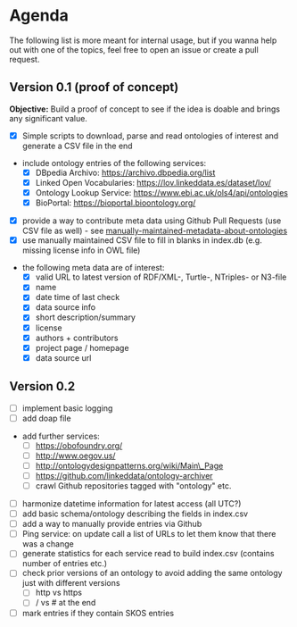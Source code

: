 # Agenda

The following list is more meant for internal usage, but if you wanna help out with one of the topics, feel free to open an issue or create a pull request.

## Version 0.1 (proof of concept)

**Objective:** Build a proof of concept to see if the idea is doable and brings any significant value.

* [x] Simple scripts to download, parse and read ontologies of interest and generate a CSV file in the end
* include ontology entries of the following services:
  * [x] DBpedia Archivo: https://archivo.dbpedia.org/list
  * [x] Linked Open Vocabularies: https://lov.linkeddata.es/dataset/lov/
  * [x] Ontology Lookup Service: https://www.ebi.ac.uk/ols4/api/ontologies
  * [x] BioPortal: https://bioportal.bioontology.org/
* [x] provide a way to contribute meta data using Github Pull Requests (use CSV file as well) - see [manually-maintained-metadata-about-ontologies](./manually-maintained-metadata-about-ontologies.csv)
* [x] use manually maintained CSV file to fill in blanks in index.db (e.g. missing license info in OWL file)
* the following meta data are of interest:
  * [x] valid URL to latest version of RDF/XML-, Turtle-, NTriples- or N3-file
  * [x] name
  * [x] date time of last check
  * [x] data source info
  * [x] short description/summary
  * [x] license
  * [x] authors + contributors
  * [x] project page / homepage
  * [x] data source url

## Version 0.2

* [ ] implement basic logging
* [ ] add doap file
* add further services:
  * [ ] https://obofoundry.org/
  * [ ] http://www.oegov.us/
  * [ ] http://ontologydesignpatterns.org/wiki/Main\_Page
  * [ ] https://github.com/linkeddata/ontology-archiver
  * [ ] crawl Github repositories tagged with "ontology" etc.
* [ ] harmonize datetime information for latest access (all UTC?)
* [ ] add basic schema/ontology describing the fields in index.csv
* [ ] add a way to manually provide entries via Github
* [ ] Ping service: on update call a list of URLs to let them know that there was a change
* [ ] generate statistics for each service read to build index.csv (contains number of entries etc.)
* [ ] check prior versions of an ontology to avoid adding the same ontology just with different versions
  * [ ] http vs https
  * [ ] / vs # at the end
* [ ] mark entries if they contain SKOS entries
